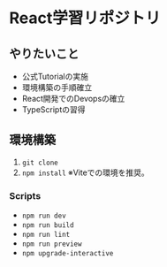 # React学習リポジトリ
## やりたいこと
- 公式Tutorialの実施
- 環境構築の手順確立
- React開発でのDevopsの確立
- TypeScriptの習得

## 環境構築
1. `git clone`
2. `npm install`
※Viteでの環境を推奨。

### Scripts
- `npm run dev`
- `npm run build`
- `npm run lint`
- `npm run preview`
- `npm upgrade-interactive`
